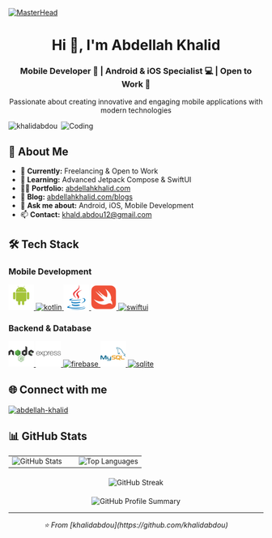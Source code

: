 [![MasterHead](https://1.bp.blogspot.com/-7A4WynwLsMw/XbBpCXG8fHI/AAAAAAAAMt4/uOa1bpLskYgrwGbllhSu2SDj_Mig8SXJQCLcBGAsYHQ/s1600/2000_600px.gif)](https://abdellahkhalid.com/)

<div align="center">
  <h1>Hi 👋, I'm Abdellah Khalid</h1>
  <h3>Mobile Developer 📱 | Android & iOS Specialist 💻 | Open to Work 🚀</h3>
  <p>Passionate about creating innovative and engaging mobile applications with modern technologies</p>
</div>

<img align="right" alt="Coding" width="400" src="https://cdn.dribbble.com/users/1162077/screenshots/3848914/programmer.gif">

<p align="left">
  <img src="https://komarev.com/ghpvc/?username=khalidabdou&label=Profile%20views&color=0e75b6&style=flat" alt="khalidabdou" />
</p>

## 🚀 About Me

- 💼 **Currently:** Freelancing & Open to Work
- 🌱 **Learning:** Advanced Jetpack Compose & SwiftUI
- 👨‍💻 **Portfolio:** [abdellahkhalid.com](https://abdellahkhalid.com/)
- 📝 **Blog:** [abdellahkhalid.com/blogs](https://abdellahkhalid.com/blogs)
- 💬 **Ask me about:** Android, iOS, Mobile Development
- 📫 **Contact:** khald.abdou12@gmail.com

## 🛠️ Tech Stack

### Mobile Development
<p align="left">
  <a href="https://developer.android.com" target="_blank" rel="noreferrer">
    <img src="https://raw.githubusercontent.com/devicons/devicon/master/icons/android/android-original-wordmark.svg" alt="android" width="50" height="50"/>
  </a>
  <a href="https://kotlinlang.org" target="_blank" rel="noreferrer">
    <img src="https://www.vectorlogo.zone/logos/kotlinlang/kotlinlang-icon.svg" alt="kotlin" width="50" height="50"/>
  </a>
  <a href="https://www.java.com" target="_blank" rel="noreferrer">
    <img src="https://raw.githubusercontent.com/devicons/devicon/master/icons/java/java-original.svg" alt="java" width="50" height="50"/>
  </a>
  <a href="https://developer.apple.com/swift/" target="_blank" rel="noreferrer">
    <img src="https://raw.githubusercontent.com/devicons/devicon/master/icons/swift/swift-original.svg" alt="swift" width="50" height="50"/>
  </a>
  <a href="https://developer.apple.com/xcode/swiftui/" target="_blank" rel="noreferrer">
    <img src="https://developer.apple.com/assets/elements/icons/swiftui/swiftui-96x96_2x.png" alt="swiftui" width="50" height="50"/>
  </a>
</p>

### Backend & Database
<p align="left">
  <a href="https://nodejs.org" target="_blank" rel="noreferrer">
    <img src="https://raw.githubusercontent.com/devicons/devicon/master/icons/nodejs/nodejs-original-wordmark.svg" alt="nodejs" width="50" height="50"/>
  </a>
  <a href="https://expressjs.com" target="_blank" rel="noreferrer">
    <img src="https://raw.githubusercontent.com/devicons/devicon/master/icons/express/express-original-wordmark.svg" alt="express" width="50" height="50"/>
  </a>
  <a href="https://firebase.google.com/" target="_blank" rel="noreferrer">
    <img src="https://www.vectorlogo.zone/logos/firebase/firebase-icon.svg" alt="firebase" width="50" height="50"/>
  </a>
  <a href="https://www.mysql.com/" target="_blank" rel="noreferrer">
    <img src="https://raw.githubusercontent.com/devicons/devicon/master/icons/mysql/mysql-original-wordmark.svg" alt="mysql" width="50" height="50"/>
  </a>
  <a href="https://www.sqlite.org/" target="_blank" rel="noreferrer">
    <img src="https://www.vectorlogo.zone/logos/sqlite/sqlite-icon.svg" alt="sqlite" width="50" height="50"/>
  </a>
</p>

## 🌐 Connect with me
<p align="left">
  <a href="https://linkedin.com/in/abdellah-khalid" target="blank">
    <img align="center" src="https://raw.githubusercontent.com/rahuldkjain/github-profile-readme-generator/master/src/images/icons/Social/linked-in-alt.svg" alt="abdellah-khalid" height="40" width="50" />
  </a>
</p>

## 📊 GitHub Stats

<div align="center">
  <table>
    <tr>
      <td width="50%">
        <img src="https://github-readme-stats.vercel.app/api?username=khalidabdou&show_icons=true&locale=en&theme=tokyonight&hide_border=true&bg_color=0D1117&include_all_commits=true&count_private=true&cache_seconds=1800" alt="GitHub Stats" />
      </td>
      <td width="50%">
        <img src="https://github-readme-stats.vercel.app/api/top-langs?username=khalidabdou&show_icons=true&locale=en&layout=compact&theme=tokyonight&hide_border=true&bg_color=0D1117&langs_count=8&include_all_commits=true&cache_seconds=1800" alt="Top Languages" />
      </td>
    </tr>
  </table>
</div>

<div align="center" style="margin-top: 20px;">
  <img src="https://github-readme-streak-stats.herokuapp.com/?user=khalidabdou&theme=tokyonight&hide_border=true&background=0D1117&stroke=58A6FF&ring=58A6FF&fire=FF6B6B&currStreakLabel=58A6FF" alt="GitHub Streak" />
</div>

<div align="center" style="margin-top: 20px;">
  <img src="https://github-profile-summary-cards.vercel.app/api/cards/profile-details?username=khalidabdou&theme=tokyonight" alt="GitHub Profile Summary" />
</div>

---
<div align="center">
  <i>⭐️ From [khalidabdou](https://github.com/khalidabdou)</i>
</div>
